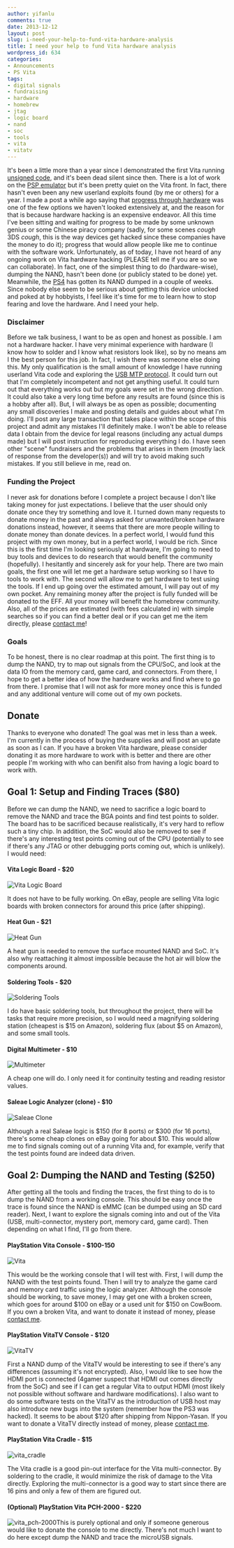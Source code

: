 ```yaml
---
author: yifanlu
comments: true
date: 2013-12-12
layout: post
slug: i-need-your-help-to-fund-vita-hardware-analysis
title: I need your help to fund Vita hardware analysis
wordpress_id: 634
categories:
- Announcements
- PS Vita
tags:
- digital signals
- fundraising
- hardware
- homebrew
- jtag
- logic board
- nand
- soc
- tools
- vita
- vitatv
---
```


It's been a little more than a year since I demonstrated the first Vita running [unsigned code](/2012/12/12/playstation-vita-the-progress-and-the-plan/), and it's been dead silent since then. There is a lot of work on the [PSP emulator](http://wololo.net/2013/12/02/official-tn-v4-changelog-revealed/) but it's been pretty quiet on the Vita front. In fact, there hasn't even been any new userland exploits found (by me or others) for a year. I made a post a while ago saying that [progress through hardware](/2013/09/10/why-hacking-the-vita-is-hard-or-a-history-of-first-hacks/) was one of the few options we haven't looked extensively at, and the reason for that is because hardware hacking is an expensive endeavor. All this time I've been sitting and waiting for progress to be made by some unknown genius or some Chinese piracy company (sadly, for some scenes *cough* 3DS *cough*, this is the way devices get hacked since these companies have the money to do it); progress that would allow people like me to continue with the software work. Unfortunately, as of today, I have not heard of any ongoing work on Vita hardware hacking (PLEASE tell me if you are so we can collaborate). In fact, one of the simplest thing to do (hardware-wise), dumping the NAND, hasn't been done (or publicly stated to be done) yet. Meanwhile, the [PS4](http://www.psdevwiki.com/ps4/JAISPI) has gotten its NAND dumped in a couple of weeks. Since nobody else seem to be serious about getting this device unlocked and poked at by hobbyists, I feel like it's time for me to learn how to stop fearing and love the hardware. And I need your help.<!-- more -->


### Disclaimer


Before we talk business, I want to be as open and honest as possible. I am not a hardware hacker. I have very minimal experience with hardware (I know how to solder and I know what resistors look like), so by no means am I the best person for this job. In fact, I wish there was someone else doing this. My only qualification is the small amount of knowledge I have running userland Vita code and exploring the [USB MTP protocol](/2012/02/18/playstation-vitas-usb-mtp-connection-analyzed/). It could turn out that I'm completely incompetent and not get anything useful. It could turn out that everything works out but my goals were set in the wrong direction. It could also take a very long time before any results are found (since this is a hobby after all). But, I will always be as open as possible; documenting any small discoveries I make and posting details and guides about what I'm doing. I'll post any large transaction that takes place within the scope of this project and admit any mistakes I'll definitely make. I won't be able to release data I obtain from the device for legal reasons (including any actual dumps made) but I will post instruction for reproducing everything I do. I have seen other "scene" fundraisers and the problems that arises in them (mostly lack of response from the developer(s)) and will try to avoid making such mistakes. If you still believe in me, read on.


### Funding the Project


I never ask for donations before I complete a project because I don't like taking money for just expectations. I believe that the user should only donate once they try something and love it. I turned down many requests to donate money in the past and always asked for unwanted/broken hardware donations instead, however, it seems that there are more people willing to donate money than donate devices. In a perfect world, I would fund this project with my own money, but in a perfect world, I would be rich. Since this is the first time I'm looking seriously at hardware, I'm going to need to buy tools and devices to do research that would benefit the community (hopefully). I hesitantly and sincerely ask for your help. There are two main goals, the first one will let me get a hardware setup working so I have to tools to work with. The second will allow me to get hardware to test using the tools. If I end up going over the estimated amount, I will pay out of my own pocket. Any remaining money after the project is fully funded will be donated to the EFF. All your money will benefit the homebrew community. Also, all of the prices are estimated (with fees calculated in) with simple searches so if you can find a better deal or if you can get me the item directly, please [contact me](/contact/)!


### Goals


To be honest, there is no clear roadmap at this point. The first thing is to dump the NAND, try to map out signals from the CPU/SoC, and look at the data IO from the memory card, game card, and connectors. From there, I hope to get a better idea of how the hardware works and find where to go from there. I promise that I will not ask for more money once this is funded and any additional venture will come out of my own pockets.


## Donate




Thanks to everyone who donated! The goal was met in less than a week. I'm currently in the process of buying the supplies and will post an update as soon as I can. If you have a broken Vita hardware, please consider donating it as more hardware to work with is better and there are other people I'm working with who can benifit also from having a logic board to work with.




## Goal 1: Setup and Finding Traces ($80)


Before we can dump the NAND, we need to sacrifice a logic board to remove the NAND and trace the BGA points and find test points to solder. The board has to be sacrificed because realistically, it's very hard to reflow such a tiny chip. In addition, the SoC would also be removed to see if there's any interesting test points coming out of the CPU (potentially to see if there's any JTAG or other debugging ports coming out, which is unlikely). I would need:

#### Vita Logic Board - $20

![Vita Logic Board](/images/2013/12/vita_logic-150x150.jpg)

It does not have to be fully working. On eBay, people are selling Vita logic boards with broken connectors for around this price (after shipping).

#### Heat Gun - $21

![Heat Gun](/images/2013/12/heat_gun.jpg)

A heat gun is needed to remove the surface mounted NAND and SoC. It's also why reattaching it almost impossible because the hot air will blow the components around.


#### Soldering Tools - $20

![Soldering Tools](/images/2013/12/soldering_tools-150x150.jpg)

I do have basic soldering tools, but throughout the project, there will be tasks that require more precision, so I would need a magnifying soldering station (cheapest is $15 on Amazon), soldering flux (about $5 on Amazon), and some small tools.


#### Digital Multimeter - $10

![Multimeter](/images/2013/12/multimeter-150x150.jpg)

A cheap one will do. I only need it for continuity testing and reading resistor values.

#### Saleae Logic Analyzer (clone) - $10

![Saleae Clone](/images/2013/12/saleae_clone-150x150.jpg)

Although a real Saleae logic is $150 (for 8 ports) or $300 (for 16 ports), there's some cheap clones on eBay going for about $10. This would allow me to find signals coming out of a running Vita and, for example, verify that the test points found are indeed data driven.

## Goal 2: Dumping the NAND and Testing ($250)


After getting all the tools and finding the traces, the first thing to do is to dump the NAND from a working console. This should be easy once the trace is found since the NAND is eMMC (can be dumped using an SD card reader). Next, I want to explore the signals coming into and out of the Vita (USB, multi-connector, mystery port, memory card, game card). Then depending on what I find, I'll go from there.


#### PlayStation Vita Console - $100-150

![Vita](/images/2013/12/vita.jpeg)

This would be the working console that I will test with. First, I will dump the NAND with the test points found. Then I will try to analyze the game card and memory card traffic using the logic analyzer. Although the console should be working, to save money, I may get one with a broken screen, which goes for around $100 on eBay or a used unit for $150 on CowBoom. If you own a broken Vita, and want to donate it instead of money, please [contact me](/contact/).

#### PlayStation VitaTV Console - $120

![VitaTV](/images/2013/12/vitatv-150x150.jpg)

First a NAND dump of the VitaTV would be interesting to see if there's any differences (assuming it's not encrypted). Also, I would like to see how the HDMI port is connected (4gamer suspect that HDMI out comes directly from the SoC) and see if I can get a regular Vita to output HDMI (most likely not possible without software and hardware modifications). I also want to do some software tests on the VitaTV as the introduction of USB host may also introduce new bugs into the system (remember how the PS3 was hacked). It seems to be about $120 after shipping from Nippon-Yasan. If you want to donate a VitaTV directly instead of money, please [contact me](/contact/).

#### PlayStation Vita Cradle - $15

![vita_cradle](/images/2013/12/vita_cradle-150x150.jpg)

The Vita cradle is a good pin-out interface for the Vita multi-connector. By soldering to the cradle, it would minimize the risk of damage to the Vita directly. Exploring the multi-connector is a good way to start since there are 16 pins and only a few of them are figured out.


#### (Optional) PlayStation Vita PCH-2000 - $220

![vita_pch-2000](/images/2013/12/vita_pch-2000-150x150.jpeg)This is purely optional and only if someone generous would like to donate the console to me directly. There's not much I want to do here except dump the NAND and trace the microUSB signals.
